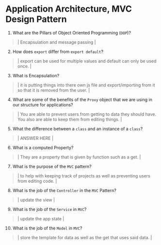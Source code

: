 # Application Architecture, MVC Design Pattern
01. What are the Pillars of Object Oriented Programming (`OOP`)?
  
  > | Encapsulation and message passing |

02. How does `export` differ from `export default`?
  
  > | export can be used for multiple values and default can only be used once.  |

03. What is Encapsulation?
  
  > | it is putting things into there own js file and export/importing from it so that it is removed from the user. |

04. What are some of the benefits of the `Proxy` object that we are using in our structure for applications?
  
  > | You are able to prevent users from getting to data they should have. You also are able to keep them from editing things. |

05. What the difference between a `class` and an instance of a `class`?
  
  > | ANSWER HERE |

06. What is a computed Property?
  
  > | They are a property that is given by function such as a get.  |

07. What is the purpose of the `MVC` pattern?
  
  > | to help with keeping track of projects as well as preventing users from editing code. |

08. What is the job of the `Controller` in the `MVC` Pattern?
  
  > | update the view |

09. What is the job of the `Service` in `MVC`?
  
  > | update the app state |

10. What is the job of the `Model` in `MVC`?
  
  > | store the template for data as well as the get that uses said data. | 
